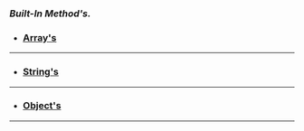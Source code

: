 ### _Built-In Method's._
* ### <u>__[Array's](./array/)__ </u> <br>
---
* ### <u>__[String's](./string/)__</u> <br>
---
* ### <u>__[Object's](./object/)__</u>
---